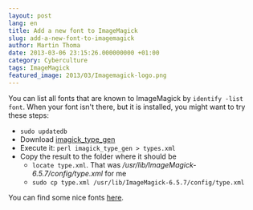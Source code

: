 ```yaml
---
layout: post
lang: en
title: Add a new font to ImageMagick
slug: add-a-new-font-to-imagemagick
author: Martin Thoma
date: 2013-03-06 23:15:26.000000000 +01:00
category: Cyberculture
tags: ImageMagick
featured_image: 2013/03/Imagemagick-logo.png
---
```

You can list all fonts that are known to ImageMagick by <code>identify -list font</code>. When your font isn't there, but it is installed, you might want to try these steps:

<ul>
  <li><code>sudo updatedb</code></li>
  <li>Download <a href="http://www.imagemagick.org/Usage/scripts/imagick_type_gen">imagick_type_gen</a></li>
  <li>Execute it: <code>perl imagick_type_gen > types.xml</code></li>
  <li>Copy the result to the folder where it should be
  <ul>
    <li><code>locate type.xml</code>. That was <em>/usr/lib/ImageMagick-6.5.7/config/type.xml</em> for me</li>
    <li><code>sudo cp type.xml /usr/lib/ImageMagick-6.5.7/config/type.xml</code></li>
  </ul>
  </li>
</ul>

You can find some nice fonts <a href="http://www.losttype.com/browse/">here</a>.
